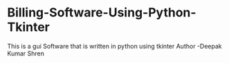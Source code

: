 # Billing-Software-Using-Python-Tkinter
This is a gui Software that is written in python using tkinter 
Author -Deepak Kumar Shren 

